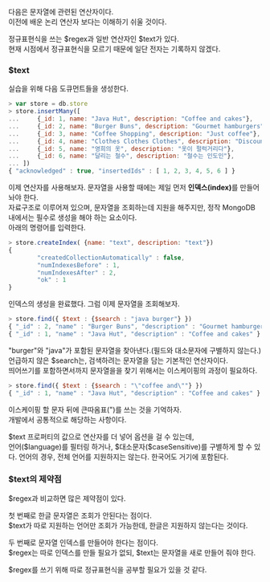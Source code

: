 <p>다음은 문자열에 관련된 연산자이다.<br />
이전에 배운 논리 연산자 보다는 이해하기 쉬울 것이다.</p>

<p>정규표현식을 쓰는 $regex과 일반 연산자인 $text가 있다.<br />
현재 시점에서 정규표현식을 모르기 때문에 일단 전자는 기록하지 않겠다.</p>

### $text

<p>실습을 위해 다음 도큐먼트들을 생성한다.</p>

```javascript
> var store = db.store
> store.insertMany([
...     {_id: 1, name: "Java Hut", description: "Coffee and cakes"},
...     {_id: 2, name: "Burger Buns", description: "Gourmet hamburgers"},
...     {_id: 3, name: "Coffee Shopping", description: "Just coffee"},
...     {_id: 4, name: "Clothes Clothes Clothes", description: "Discount clothing"},
...     {_id: 5, name: "영희의 옷", description: "옷이 펄럭거리다"},
...     {_id: 6, name: "달리는 철수", description: "철수는 인도인"},
... ])
{ "acknowledged" : true, "insertedIds" : [ 1, 2, 3, 4, 5, 6 ] }
```

<p>
이제 연산자를 사용해보자. 문자열을 사용할 때에는 제일 먼저 <b>인덱스(index)</b>를 만들어놔야 한다.<br />
자료구조로 이루어져 있으며, 문자열을 조회하는데 지원을 해주지만,
정작 MongoDB 내에서는 필수로 생성을 해야 하는 요소이다.<br />
아래의 명령어를 입력한다.    
</p>

```javascript
> store.createIndex( {name: "text", description: "text"})
{
        "createdCollectionAutomatically" : false,
        "numIndexesBefore" : 1,
        "numIndexesAfter" : 2,
        "ok" : 1
}
```
<p>
인덱스의 생성을 완료했다. 그럼 이제 문자열을 조회해보자.    
</p>

```javascript
> store.find({ $text : {$search : "java burger"} })
{ "_id" : 2, "name" : "Burger Buns", "description" : "Gourmet hamburgers" }
{ "_id" : 1, "name" : "Java Hut", "description" : "Coffee and cakes" }
```
<p>
"burger"와 "java"가 포함된 문자열을 찾아낸다.(필드와 대소문자에 구별하지 않는다.)<br />
언급하지 않은 $search는, 검색하려는 문자열을 담는 기본적인 연산자이다.<br />
띄어쓰기를 포함하면서까지 문자열을을 찾기 위해서는 이스케이핑의 과정이 필요하다.    
</p>

```javascript
> store.find({ $text : {$search : "\"coffee and\""} })
{ "_id" : 1, "name" : "Java Hut", "description" : "Coffee and cakes" }
```

<p>
이스케이핑 할 문자 뒤에 큰따옴표(")를 쓰는 것을 기억하자.<br />
개발에서 공통적으로 해당하는 사항이다.    
</p>

<p>
$text 프로퍼티의 값으로 연산자를 더 넣어 옵션을 걸 수 있는데, <br />
언어($language)를 필터링 하거나, $대소문자($caseSensitive)를 구별하게 할 수 있다.
언어의 경우, 전체 언어를 지원하지는 않는다. 한국어도 거기에 포함된다.
</p>

### $text의 제약점
<p>$regex과 비교하면 많은 제약점이 있다.</p>

<p>첫 번째로 한글 문자열은 조회가 안된다는 점이다.<br />
$text가 따로 지원하는 언어만 조회가 가능한데, 한글은 지원하지 않는다는 것이다.
</p>

<p>
두 번째로 문자열 인덱스를 만들어야 한다는 점이다.<br />
$regex는 따로 인덱스를 만들 필요가 없되, $text는 문자열을 새로 만들어 줘야 한다.   
</p>

<p>$regex를 쓰기 위해 따로 정규표현식을 공부할 필요가 있을 것 같다.</p>
